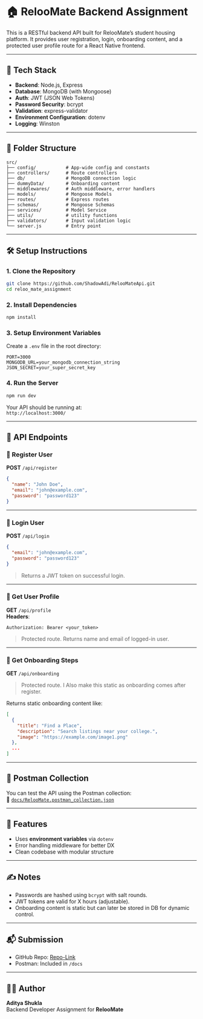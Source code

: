 # 🏠 RelooMate Backend Assignment

This is a RESTful backend API built for RelooMate’s student housing platform. It provides user registration, login, onboarding content, and a protected user profile route for a React Native frontend.

---

## 🚀 Tech Stack

- **Backend**: Node.js, Express
- **Database**: MongoDB (with Mongoose)
- **Auth**: JWT (JSON Web Tokens)
- **Password Security**: bcrypt
- **Validation**: express-validator
- **Environment Configuration**: dotenv
- **Logging**: Winston

---

## 📁 Folder Structure

```
src/
├── config/           # App-wide config and constants
├── controllers/      # Route controllers
├── db/               # MongoDB connection logic
├── dummyData/        # Onboarding content
├── middlewares/      # Auth middleware, error handlers
├── models/           # Mongoose Models
├── routes/           # Express routes
├── schemas/          # Mongoose Schemas
├── services/         # Model Service
├── utils/            # utility functions
├── validators/       # Input validation logic
└── server.js         # Entry point
```

---

## 🛠 Setup Instructions

### 1. Clone the Repository

```bash
git clone https://github.com/ShadowAdi/RelooMateApi.git
cd reloo_mate_assignment
```

### 2. Install Dependencies

```bash
npm install
```

### 3. Setup Environment Variables

Create a `.env` file in the root directory:

```env
PORT=3000
MONGODB_URL=your_mongodb_connection_string
JSON_SECRET=your_super_secret_key
```

### 4. Run the Server

```bash
npm run dev
```

Your API should be running at:  
`http://localhost:3000/`

---

## 🔐 API Endpoints

### 📝 Register User

**POST** `/api/register`

```json
{
  "name": "John Doe",
  "email": "john@example.com",
  "password": "password123"
}
```

---

### 🔐 Login User

**POST** `/api/login`

```json
{
  "email": "john@example.com",
  "password": "password123"
}
```

> Returns a JWT token on successful login.

---

### 👤 Get User Profile

**GET** `/api/profile`  
**Headers**:
```
Authorization: Bearer <your_token>
```

> Protected route. Returns name and email of logged-in user.

---

### 🚀 Get Onboarding Steps

**GET** `/api/onboarding`

> Protected route. I Also make this static as onboarding comes after register.


Returns static onboarding content like:


```json
[
  {
    "title": "Find a Place",
    "description": "Search listings near your college.",
    "image": "https://example.com/image1.png"
  },
  ...
]
```

---

## 🧪 Postman Collection

You can test the API using the Postman collection:  
📄 [`docs/RelooMate.postman_collection.json`](./docs/RelooMate.postman_collection.json)

---

## 🐳 Features

- Uses **environment variables** via `dotenv`
- Error handling middleware for better DX
- Clean codebase with modular structure

---


## ✍️ Notes

- Passwords are hashed using `bcrypt` with salt rounds.
- JWT tokens are valid for X hours (adjustable).
- Onboarding content is static but can later be stored in DB for dynamic control.

---

## 📬 Submission

- GitHub Repo: [Repo-Link](https://github.com/ShadowAdi/RelooMateApi)
- Postman: Included in `/docs`

---

## 👨‍💻 Author

**Aditya Shukla**  
Backend Developer Assignment for **RelooMate**
